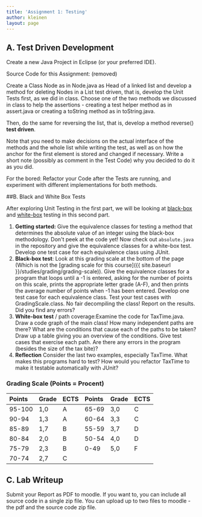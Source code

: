 ```yaml
---
title: 'Assignment 1: Testing'
author: kleinen
layout: page
---
```


## A. Test Driven Development

Create a new Java Project in Eclipse (or your preferred IDE).

Source Code for this Assignment: (removed)

Create a Class Node as in Node.java as Head of a linked list and develop a method for deleting Nodes in a List test driven, that is, develop the Unit Tests first, as we did in class. Choose one of the two methods we discussed in class to help the assertions - creating a test helper method as in assert.java or creating a toString method as in toString.java.

Then, do the same for reversing the list, that is, develop a method reverse() **test driven**.

Note that you need to make decisions on the actual interface of the methods and the whole list while writing the test, as well as on how the anchor for the first element is stored and changed if necessary. Write a short note (possibly as comment in the Test Code) why you decided to do it as you did.

For the bored: Refactor your Code after the Tests are running, and experiment with different implementations for both methods.

##B. Black and White Box Tests

After exploring Unit Testing in the first part, we will be looking at [black-box][1] and [white-box][2] testing in this second part.

1. **Getting started:**  Give the equivalence classes for testing a method that determines the absolute value of an integer using the black-box methodology. Don't peek at the code yet! Now check out `absolute.java` in the repository and give the equivalence classes for a white-box test. Develop one test case for each equivalence class using JUnit.
2. **Black-box test**: Look at this grading scale at the bottom of the page (Which is not the [grading scale for this course]({{ site.baseurl }}/studies/grading/grading-scale)). Give the   equivalence classes for a program that loops until a -1 is entered, asking for the number   of points on this scale, prints the appropriate letter grade (A-F), and then prints the   average number of points when -1 has been entered. Develop one test case for each   equivalence class. Test your test cases with GradingScale.class. No fair decompiling the   class! Report on the results. Did you find any errors?
3. **White-box test** / path coverage:Examine the code for TaxTime.java. Draw a code graph of the main class! How many independent paths are there? What are the conditions that cause each of the paths to be taken? Draw up a table giving you an overview of the conditions. Give test cases that exercise each path. Are there any errors in the program (besides the size of the tax bite)?
4. **Reflection** Consider the last two examples, especially TaxTime. What makes this programs hard to test? How would you refactor TaxTime to make it testable automatically with JUnit?


### Grading Scale (Points = Procent)

| Points | Grade | ECTS | Points | Grade | ECTS |
|:-------|:------|:-----|:-------|:------|:-----|
| 95-100 | 1,0   | A    | 65-69  | 3,0   | C    |
| 90-94  | 1,3   | A    | 60-64  | 3,3   | C    |
| 85-89  | 1,7   | B    | 55-59  | 3,7   | D    |
| 80-84  | 2,0   | B    | 50-54  | 4,0   | D    |
| 75-79  | 2,3   | B    | 0-49   | 5,0   | F    |
| 70-74  | 2,7   | C    |        |       |      |



## C. Lab Writeup

Submit your Report as PDF to moodle. If you want to, you can include all source code in a single zip file. You can upload up to two files to moodle - the pdf and the source code zip file.


[1]: https://en.wikipedia.org/wiki/Black_box_testing
[2]: https://en.wikipedia.org/wiki/White_box_testing
